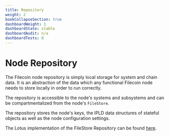 ```yaml
---
title: Repository
weight: 2
bookCollapseSection: true
dashboardWeight: 1
dashboardState: stable
dashboardAudit: n/a
dashboardTests: 0
---
```


# Node Repository

The Filecoin node repository is simply local storage for system and chain data. It is an abstraction of the data which any functional Filecoin node needs to store locally in order to run correctly.

The repository is accessible to the node's systems and subsystems and can be compartmentalized from the node's `FileStore`.

The repository stores the node's keys, the IPLD data structures of stateful objects as well as the node configuration settings.

The Lotus implementation of the FileStore Repository can be found [here](https://github.com/filecoin-project/lotus/blob/master/node/repo/fsrepo.go).
